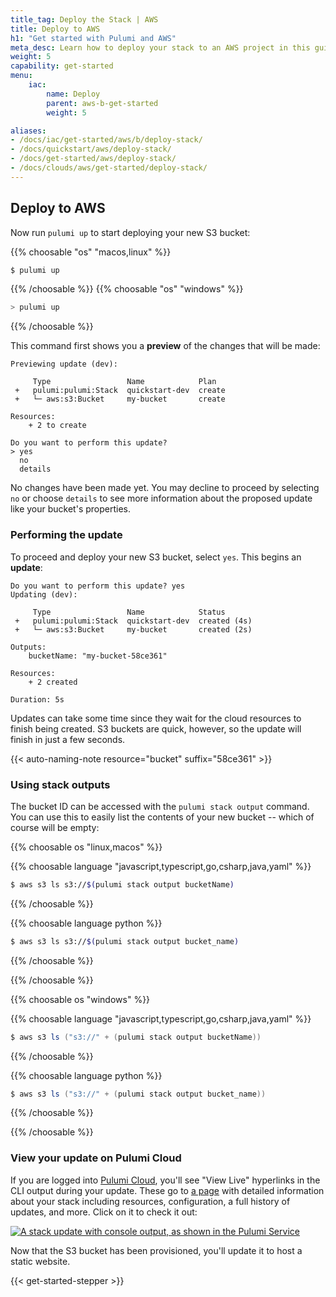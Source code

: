 ```yaml
---
title_tag: Deploy the Stack | AWS
title: Deploy to AWS
h1: "Get started with Pulumi and AWS"
meta_desc: Learn how to deploy your stack to an AWS project in this guide.
weight: 5
capability: get-started
menu:
    iac:
        name: Deploy
        parent: aws-b-get-started
        weight: 5

aliases:
- /docs/iac/get-started/aws/b/deploy-stack/
- /docs/quickstart/aws/deploy-stack/
- /docs/get-started/aws/deploy-stack/
- /docs/clouds/aws/get-started/deploy-stack/
---
```


## Deploy to AWS

Now run `pulumi up` to start deploying your new S3 bucket:

{{% choosable "os" "macos,linux" %}}

```bash
$ pulumi up
```

{{% /choosable %}}
{{% choosable "os" "windows" %}}

```powershell
> pulumi up
```

{{% /choosable %}}

This command first shows you a **preview** of the changes that will be made:

```
Previewing update (dev):

     Type                 Name            Plan
 +   pulumi:pulumi:Stack  quickstart-dev  create
 +   └─ aws:s3:Bucket     my-bucket       create

Resources:
    + 2 to create

Do you want to perform this update?
> yes
  no
  details
```

No changes have been made yet. You may decline to proceed by selecting `no` or choose `details` to
see more information about the proposed update like your bucket's properties.

### Performing the update

To proceed and deploy your new S3 bucket, select `yes`. This begins an **update**:

```
Do you want to perform this update? yes
Updating (dev):

     Type                 Name            Status
 +   pulumi:pulumi:Stack  quickstart-dev  created (4s)
 +   └─ aws:s3:Bucket     my-bucket       created (2s)

Outputs:
    bucketName: "my-bucket-58ce361"

Resources:
    + 2 created

Duration: 5s
```

Updates can take some time since they wait for the cloud resources to finish being created. S3 buckets are quick,
however, so the update will finish in just a few seconds.

{{< auto-naming-note resource="bucket" suffix="58ce361" >}}

### Using stack outputs

The bucket ID can be accessed with the `pulumi stack output` command. You can use this to easily list
the contents of your new bucket -- which of course will be empty:

{{% choosable os "linux,macos" %}}

{{% choosable language "javascript,typescript,go,csharp,java,yaml" %}}

```bash
$ aws s3 ls s3://$(pulumi stack output bucketName)
```

{{% /choosable %}}

{{% choosable language python %}}

```bash
$ aws s3 ls s3://$(pulumi stack output bucket_name)
```

{{% /choosable %}}

{{% /choosable %}}

{{% choosable os "windows" %}}

{{% choosable language "javascript,typescript,go,csharp,java,yaml" %}}

```powershell
$ aws s3 ls ("s3://" + (pulumi stack output bucketName))
```

{{% /choosable %}}

{{% choosable language python %}}

```powershell
$ aws s3 ls ("s3://" + (pulumi stack output bucket_name))
```

{{% /choosable %}}

{{% /choosable %}}

### View your update on Pulumi Cloud

If you are logged into [Pulumi Cloud](/docs/pulumi-cloud), you'll see "View Live" hyperlinks in the CLI output during your
update. These go to [a page](https://app.pulumi.com) with detailed information about your stack including resources,
configuration, a full history of updates, and more. Click on it to check it out:

<a href="/images/getting-started/console-update.png" target="_blank">
    <img src="/images/getting-started/console-update.png" alt="A stack update with console output, as shown in the Pulumi Service" />
</a>

Now that the S3 bucket has been provisioned, you'll update it to host a static website.

{{< get-started-stepper >}}
